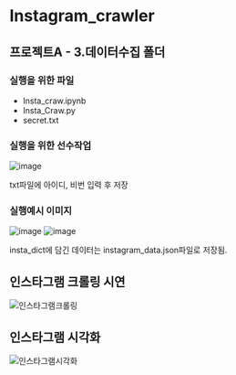 # Instagram_crawler

## 프로젝트A - 3.데이터수집 폴더

### 실행을 위한 파일
* Insta_craw.ipynb
* Insta_Craw.py
* secret.txt

### 실행을 위한 선수작업
![image](https://user-images.githubusercontent.com/89976847/137584654-0ac24717-9ae2-4989-a944-c47e83e829c2.png)

txt파일에 아이디, 비번 입력 후 저장

### 실행예시 이미지
![image](https://user-images.githubusercontent.com/89976847/137129853-b4753b5c-5bd6-4283-81a9-1ae45123b8a9.png)
![image](https://user-images.githubusercontent.com/89976847/137584752-3db0a109-342c-4f53-9aa0-58aec9ee68a2.png)

insta_dict에 담긴 데이터는 instagram_data.json파일로 저장됨.

## 인스타그램 크롤링 시연
![인스타그램크롤링](https://user-images.githubusercontent.com/89976847/147343206-f3f189fc-5137-4f6f-87d4-6c4c330d70ac.gif)

## 인스타그램 시각화
![인스타그램시각화](https://user-images.githubusercontent.com/89976847/147343299-08ec18c3-e6bc-4b6c-9110-12b07b42ef4b.gif)
